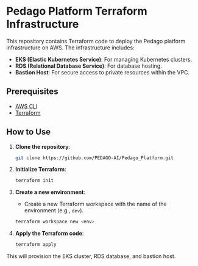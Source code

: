 
# Pedago Platform Terraform Infrastructure

This repository contains Terraform code to deploy the Pedago platform infrastructure on AWS. The infrastructure includes:

- **EKS (Elastic Kubernetes Service)**: For managing Kubernetes clusters.
- **RDS (Relational Database Service)**: For database hosting.
- **Bastion Host**: For secure access to private resources within the VPC.

## Prerequisites

- [AWS CLI](https://docs.aws.amazon.com/cli/latest/userguide/getting-started-install.html)
- [Terraform](https://developer.hashicorp.com/terraform/tutorials/aws-get-started/install-cli)

## How to Use

1. **Clone the repository**:
   ```bash
   git clone https://github.com/PEDAGO-AI/Pedago_Platform.git
   ```

2. **Initialize Terraform**:
   ```bash
   terraform init
   ```

3. **Create a new environment**:
   - Create a new Terraform workspace with the name of the environment (e.g., `dev`).
   ```bash
   terraform workspace new <env>
   ```

4. **Apply the Terraform code**:
   ```bash
   terraform apply
   ```

This will provision the EKS cluster, RDS database, and bastion host.
